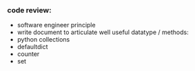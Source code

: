 ### code review:

- software engineer principle
- write document to articulate well
  useful datatype / methods:
- python collections
- defaultdict
- counter
- set
